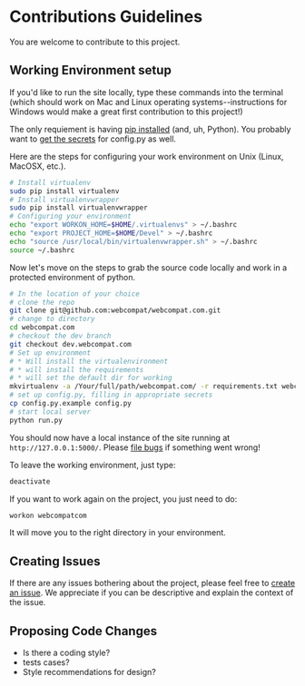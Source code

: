 # Contributions Guidelines

You are welcome to contribute to this project.



## Working Environment setup

If you'd like to run the site locally, type these commands into the terminal (which should work on Mac and Linux operating systems--instructions for Windows would make a great first contribution to this project!)

The only requiement is having [pip installed](http://pip.readthedocs.org/en/latest/installing.html) (and, uh, Python). You probably want to [get the secrets](https://github.com/webcompat/webcompat.com/blob/dev.webcompat.com/config.py.example#L19-L22) for config.py as well.

Here are the steps for configuring your work environment on Unix (Linux, MacOSX, etc.).

``` bash
# Install virtualenv
sudo pip install virtualenv
# Install virtualenvwrapper
sudo pip install virtualenvwrapper
# Configuring your environment
echo "export WORKON_HOME=$HOME/.virtualenvs" > ~/.bashrc
echo "export PROJECT_HOME=$HOME/Devel" > ~/.bashrc
echo "source /usr/local/bin/virtualenvwrapper.sh" > ~/.bashrc
source ~/.bashrc
```

Now let's move on the steps to grab the source code locally and work in a protected environment of python.

``` bash
# In the location of your choice
# clone the repo
git clone git@github.com:webcompat/webcompat.com.git
# change to directory
cd webcompat.com
# checkout the dev branch
git checkout dev.webcompat.com
# Set up environment
# * Will install the virtualenvironment
# * will install the requirements
# * will set the default dir for working
mkvirtualenv -a /Your/full/path/webcompat.com/ -r requirements.txt webcompatcom
# set up config.py, filling in appropriate secrets
cp config.py.example config.py
# start local server
python run.py
```

You should now have a local instance of the site running at `http://127.0.0.1:5000/`. Please [file bugs](https://github.com/webcompat/webcompat.com/issues/new) if something went wrong!

To leave the working environment, just type:

```bash
deactivate
```

If you want to work again on the project, you just need to do:

```bash
workon webcompatcom
```

It will move you to the right directory in your environment.


## Creating Issues

If there are any issues bothering about the project, please feel free to [create an issue](https://github.com/webcompat/webcompat.com/issues). We appreciate if you can be descriptive and explain the context of the issue.

## Proposing Code Changes

* Is there a coding style?
* tests cases?
* Style recommendations for design?